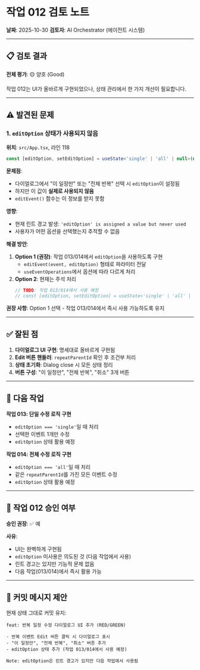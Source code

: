 # 작업 012 검토 노트

**날짜**: 2025-10-30
**검토자**: AI Orchestrator (에이전트 시스템)

---

## 📋 검토 결과

**전체 평가**: 🟡 양호 (Good)

작업 012는 UI가 올바르게 구현되었으나, 상태 관리에서 한 가지 개선이 필요합니다.

---

## ⚠️ 발견된 문제

### 1. `editOption` 상태가 사용되지 않음

**위치**: `src/App.tsx`, 라인 118

```typescript
const [editOption, setEditOption] = useState<'single' | 'all' | null>(null);
```

**문제점**:

- 다이얼로그에서 "이 일정만" 또는 "전체 반복" 선택 시 `editOption`이 설정됨
- 하지만 이 값이 **실제로 사용되지 않음**
- `editEvent()` 함수는 이 정보를 받지 못함

**영향**:

- 현재 린트 경고 발생: `'editOption' is assigned a value but never used`
- 사용자가 어떤 옵션을 선택했는지 추적할 수 없음

**해결 방안**:

1. **Option 1 (권장)**: 작업 013/014에서 `editOption`을 사용하도록 구현
   - `editEvent(event, editOption)` 형태로 파라미터 전달
   - `useEventOperations`에서 옵션에 따라 다르게 처리
2. **Option 2**: 현재는 주석 처리
   ```typescript
   // TODO: 작업 013/014에서 사용 예정
   // const [editOption, setEditOption] = useState<'single' | 'all' | null>(null);
   ```

**권장 사항**: Option 1 선택 - 작업 013/014에서 즉시 사용 가능하도록 유지

---

## ✅ 잘된 점

1. **다이얼로그 UI 구현**: 명세대로 올바르게 구현됨
2. **Edit 버튼 핸들러**: `repeatParentId` 확인 후 조건부 처리
3. **상태 초기화**: Dialog close 시 모든 상태 정리
4. **버튼 구성**: "이 일정만", "전체 반복", "취소" 3개 버튼

---

## 🎯 다음 작업

**작업 013: 단일 수정 로직 구현**

- `editOption === 'single'`일 때 처리
- 선택한 이벤트 1개만 수정
- `editOption` 상태 활용 예정

**작업 014: 전체 수정 로직 구현**

- `editOption === 'all'`일 때 처리
- 같은 `repeatParentId`를 가진 모든 이벤트 수정
- `editOption` 상태 활용 예정

---

## 🚀 작업 012 승인 여부

**승인 권장**: ✅ 예

**사유**:

- UI는 완벽하게 구현됨
- `editOption` 미사용은 의도된 것 (다음 작업에서 사용)
- 린트 경고는 있지만 기능적 문제 없음
- 다음 작업(013/014)에서 즉시 활용 가능

---

## 📌 커밋 메시지 제안

현재 상태 그대로 커밋 유지:

```
feat: 반복 일정 수정 다이얼로그 UI 추가 (RED/GREEN)

- 반복 이벤트 Edit 버튼 클릭 시 다이얼로그 표시
- "이 일정만", "전체 반복", "취소" 버튼 추가
- editOption 상태 추가 (작업 013/014에서 사용 예정)

Note: editOption은 린트 경고가 있지만 다음 작업에서 사용됨
```
